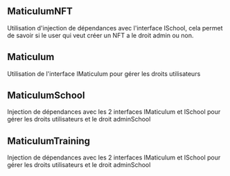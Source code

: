 ## MaticulumNFT
Utilisation d'injection de dépendances avec l'interface ISchool,
cela permet de savoir si le user qui veut créer un NFT a le droit admin ou non.

## Maticulum
Utilisation de l'interface IMaticulum pour gérer les droits utilisateurs

## MaticulumSchool
Injection de dépendances avec les 2 interfaces IMaticulum et ISchool pour gérer les droits utilisateurs
et le droit adminSchool

## MaticulumTraining
Injection de dépendances avec les 2 interfaces IMaticulum et ISchool pour gérer les droits utilisateurs
et le droit adminSchool 
